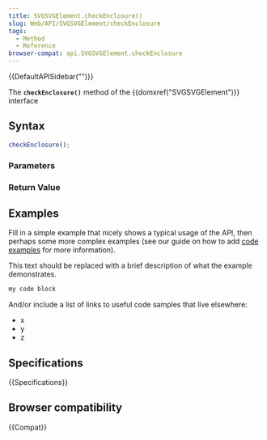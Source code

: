 ```yaml
---
title: SVGSVGElement.checkEnclosure()
slug: Web/API/SVGSVGElement/checkEnclosure
tags:
  - Method
  - Reference
browser-compat: api.SVGSVGElement.checkEnclosure
---
```

{{DefaultAPISidebar("")}}

The **`checkEnclosure()`** method of the {{domxref("SVGSVGElement")}} interface 

## Syntax

```js
checkEnclosure();
```

### Parameters



### Return Value



## Examples

Fill in a simple example that nicely shows a typical usage of the API, then perhaps some more complex examples (see our guide on how to add [code examples](/en-US/docs/MDN/Contribute/Structures/Code_examples) for more information).

This text should be replaced with a brief description of what the example demonstrates.

```js
my code block
```

And/or include a list of links to useful code samples that live elsewhere:

*   x
*   y
*   z

## Specifications

{{Specifications}}

## Browser compatibility

{{Compat}}

